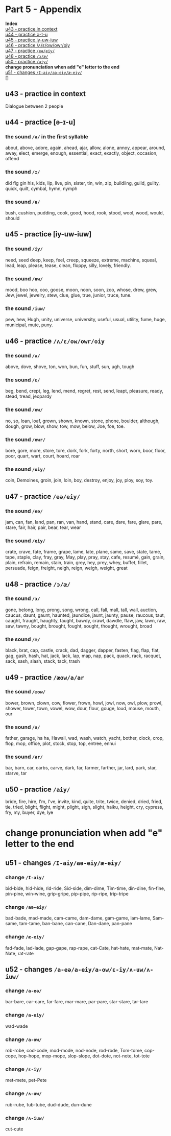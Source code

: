 # Part 5 - Appendix
**Index**  
[u43 - practice in context](#u43---practice-in-context)  
[u44 - practice ə-ɪ-u](#u44---practice-%c9%99-%c9%aa-u)  
[u45 - practice iy-uw-iuw](#u45---practice-iy-uw-iuw)  
[u46 - practice /ʌ/ɛ/ow/owr/oiy](#u46---practice-%ca%8c%c9%9bowowroiy)  
[u47 - practice `/eə/eiy/`](#u47---practice-e%c9%99eiy)  
[u48 - practice `/ɔ/æ/`](#u48---practice-%c9%94%c3%a6)  
[u50 - practice `/aiy/`](#u50---practice-aiy)  
**change pronunciation when add "e" letter to the end**  
[u51 - changes `/I-aiy/aə-eiy/æ-eiy/`](#u51---changes-i-aiya%c9%99-eiy%c3%a6-eiy)  
[]

## u43 - practice in context
Dialogue between 2 people

## u44 - practice [ə-ɪ-u]
### the sound `/ə/` in the first syllable
about, above, adore, again, ahead, ajar, allow, alone, annoy, appear, around, away, elect, emerge, enough, essential, exact, exactly, object, occasion, offend

### the sound `/ɪ/`
did fig gin his, kids, lip, live, pin, sister, tin, win, zip, buildiing, guild, guilty, quick, quilt, cymbal, hymn, nymph

### the sound `/u/`
bush, cushion, pudding, cook, good, hood, rook, stood, wool, wood, would, should

## u45 - practice [iy-uw-iuw]
### the sound `/iy/`
need, seed deep, keep, feel, creep, squeeze, extreme, machine, squeal, lead, leap, please, tease, clean, floppy, silly, lovely, friendly.

### the sound `/uw/`
mood, boo hoo, coo, goose, moon, noon, soon, zoo, whose, drew, grew, Jew, jewel, jewelry, stew, clue, glue, true, junior, truce, tune.

### the sound `/iuw/`
pew, hew, Hugh, unity, universe, university, useful, usual, utility, fume, huge, municipal, mute, puny.

## u46 - practice `/ʌ/ɛ/ow/owr/oiy`
### the sound `/ʌ/`
above, dove, shove, ton, won, bun, fun, stuff, sun, ugh, tough

### the sound `/ɛ/`
beg, bend, crept, leg, lend, mend, regret, rest, send, leapt, pleasure, ready, stead, tread, jeopardy

### the sound `/ow/`
no, so, loan, loaf, grown, shown, known, stone, phone, boulder, although, dough, grow, blow, show, tow, mow, below, Joe, foe, toe.

### the sound `/owr/`
bore, gore, more, store, tore, dork, fork, forty, north, short, worn, boor, floor, poor, quart, wart, court, hoard, roar

### the sound `/oiy/`
coin, Demoines, groin, join, loin, boy, destroy, enjoy, joy, ploy, soy, toy.

## u47 - practice `/eə/eiy/`
### the sound `/eə/`
jam, can, fan, land, pan, ran, van, hand, stand, care, dare, fare, glare, pare, stare, fair, hair, pair, bear, tear, wear

### the sound `/eiy/`
crate, crave, fate, frame, grape, lame, late, plane, same, save, state, tame, tape, staple, clay, fray, gray, May, play, pray, stay, cafe, resumé, gain, grain, plain, refrain, remain, stain, train, grey, hey, prey, whey, buffet, fillet, persuade, feign, freight, neigh, reign, weigh, weight, great

## u48 - practice `/ɔ/æ/`
### the sound `/ɔ/`
gone, belong, long, prong, song, wrong, call, fall, mall, tall, wall, auction, caucus, daunt, gaunt, haunted, jaundice, jaunt, jaunty, pause, raucous, taut, caught, fraught, haughty, taught, bawdy, crawl, dawdle, flaw, jaw, lawn, raw, saw, tawny, bought, brought, fought, sought, thought, wrought, broad

### the sound `/æ/`
black, brat, cap, castle, crack, dad, dagger, dapper, fasten, flag, flap, flat, gag, gash, hash, hat, jack, lack, lap, map, nap, pack, quack, rack, racquet, sack, sash, slash, stack, tack, trash

## u49 - practice `/æow/a/ar`
### the sound `/æow/`
bower, brown, clown, cow, flower, frown, howl, jowl, now, owl, plow, prowl, shower, tower, town, vowel, wow, dour, flour, gouge, loud, mouse, mouth, our

### the sound `/a/`
father, garage, ha ha, Hawaii, wad, wash, watch, yacht, bother, clock, crop, flop, mop, office, plot, stock, stop, top, entree, ennui

### the sound `/ar/`
bar, barn, car, carbs, carve, dark, far, farmer, farther, jar, lard, park, star, starve, tar

## u50 - practice `/aiy/`
bride, fire, hire, I'm, I've, invite, kind, quite, trite, twice, denied, dried, fried, tie, tried, blight, flight, might, plight, sigh, slight, haiku, height, cry, cypress, fry, my, buyer, dye, lye

# change pronunciation when add "e" letter to the end

## u51 - changes `/I-aiy/aə-eiy/æ-eiy/`
### change `/I-aiy/`
bid-bide, hid-hide, rid-ride, Sid-side, dim-dime, Tim-time, din-dine, fin-fine, pin-pine, win-wine, grip-gripe, pip-pipe, rip-ripe, trip-tripe

### change `/aə-eiy/`
bad-bade, mad-made, cam-came, dam-dame, gam-game, lam-lame, Sam-same, tam-tame, ban-bane, can-cane, Dan-dane, pan-pane

### change `/æ-eiy/`
fad-fade, lad-lade, gap-gape, rap-rape, cat-Cate, hat-hate, mat-mate, Nat-Nate, rat-rate

## u52 - changes `/a-eə/a-eiy/a-ow/ɛ-iy/ʌ-uw/ʌ-iuw/`
### change `/a-eə/`
bar-bare, car-care, far-fare, mar-mare, par-pare, star-stare, tar-tare

### change `/a-eiy/`
wad-wade

### change `/a-ow/`
rob-robe, cod-code, mod-mode, nod-node, rod-rode, Tom-tome, cop-cope, hop-hope, mop-mope, slop-slope, dot-dote, not-note, tot-tote

### change `/ɛ-iy/`
met-mete, pet-Pete

### change `/ʌ-uw/`
rub-rube, tub-tube, dud-dude, dun-dune

### change `/ʌ-iuw/`
cut-cute

